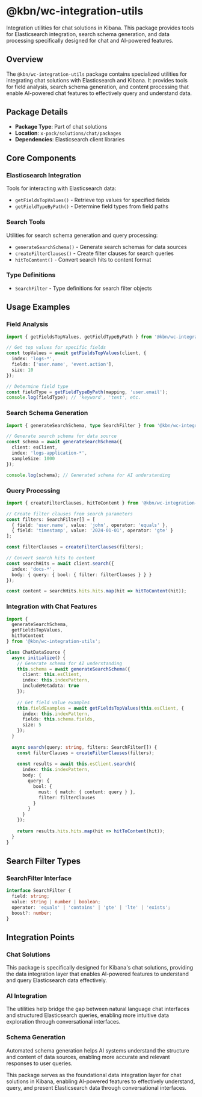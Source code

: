 # @kbn/wc-integration-utils

Integration utilities for chat solutions in Kibana. This package provides tools for Elasticsearch integration, search schema generation, and data processing specifically designed for chat and AI-powered features.

## Overview

The `@kbn/wc-integration-utils` package contains specialized utilities for integrating chat solutions with Elasticsearch and Kibana. It provides tools for field analysis, search schema generation, and content processing that enable AI-powered chat features to effectively query and understand data.

## Package Details

- **Package Type**: Part of chat solutions
- **Location**: `x-pack/solutions/chat/packages`
- **Dependencies**: Elasticsearch client libraries

## Core Components

### Elasticsearch Integration
Tools for interacting with Elasticsearch data:

- `getFieldsTopValues()` - Retrieve top values for specified fields
- `getFieldTypeByPath()` - Determine field types from field paths

### Search Tools
Utilities for search schema generation and query processing:

- `generateSearchSchema()` - Generate search schemas for data sources
- `createFilterClauses()` - Create filter clauses for search queries  
- `hitToContent()` - Convert search hits to content format

### Type Definitions
- `SearchFilter` - Type definitions for search filter objects

## Usage Examples

### Field Analysis
```typescript
import { getFieldsTopValues, getFieldTypeByPath } from '@kbn/wc-integration-utils';

// Get top values for specific fields
const topValues = await getFieldsTopValues(client, {
  index: 'logs-*',
  fields: ['user.name', 'event.action'],
  size: 10
});

// Determine field type
const fieldType = getFieldTypeByPath(mapping, 'user.email');
console.log(fieldType); // 'keyword', 'text', etc.
```

### Search Schema Generation
```typescript
import { generateSearchSchema, type SearchFilter } from '@kbn/wc-integration-utils';

// Generate search schema for data source
const schema = await generateSearchSchema({
  client: esClient,
  index: 'logs-application-*',
  sampleSize: 1000
});

console.log(schema); // Generated schema for AI understanding
```

### Query Processing
```typescript
import { createFilterClauses, hitToContent } from '@kbn/wc-integration-utils';

// Create filter clauses from search parameters
const filters: SearchFilter[] = [
  { field: 'user.name', value: 'john', operator: 'equals' },
  { field: 'timestamp', value: '2024-01-01', operator: 'gte' }
];

const filterClauses = createFilterClauses(filters);

// Convert search hits to content
const searchHits = await client.search({ 
  index: 'docs-*',
  body: { query: { bool: { filter: filterClauses } } }
});

const content = searchHits.hits.hits.map(hit => hitToContent(hit));
```

### Integration with Chat Features
```typescript
import { 
  generateSearchSchema, 
  getFieldsTopValues,
  hitToContent 
} from '@kbn/wc-integration-utils';

class ChatDataSource {
  async initialize() {
    // Generate schema for AI understanding
    this.schema = await generateSearchSchema({
      client: this.esClient,
      index: this.indexPattern,
      includeMetadata: true
    });
    
    // Get field value examples
    this.fieldExamples = await getFieldsTopValues(this.esClient, {
      index: this.indexPattern,
      fields: this.schema.fields,
      size: 5
    });
  }
  
  async search(query: string, filters: SearchFilter[]) {
    const filterClauses = createFilterClauses(filters);
    
    const results = await this.esClient.search({
      index: this.indexPattern,
      body: {
        query: {
          bool: {
            must: { match: { content: query } },
            filter: filterClauses
          }
        }
      }
    });
    
    return results.hits.hits.map(hit => hitToContent(hit));
  }
}
```

## Search Filter Types

### SearchFilter Interface
```typescript
interface SearchFilter {
  field: string;
  value: string | number | boolean;
  operator: 'equals' | 'contains' | 'gte' | 'lte' | 'exists';
  boost?: number;
}
```

## Integration Points

### Chat Solutions
This package is specifically designed for Kibana's chat solutions, providing the data integration layer that enables AI-powered features to understand and query Elasticsearch data effectively.

### AI Integration
The utilities help bridge the gap between natural language chat interfaces and structured Elasticsearch queries, enabling more intuitive data exploration through conversational interfaces.

### Schema Generation
Automated schema generation helps AI systems understand the structure and content of data sources, enabling more accurate and relevant responses to user queries.

This package serves as the foundational data integration layer for chat solutions in Kibana, enabling AI-powered features to effectively understand, query, and present Elasticsearch data through conversational interfaces.
